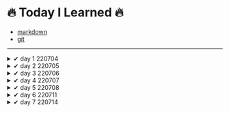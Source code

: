 # 🔥 Today I Learned 🔥

- [markdown](https://github.com/jincde/TIL/tree/master/markdown)
- [git](https://github.com/jincde/TIL/tree/master/git)






---

<details>
<summary> ✔ day 1 220704 </summary>


#### 가입

- `github` 가입
- `notion` 가입
- `syllaverse` 가입
- `discord` 가입



#### 개발환경 설정

- `git` 설치
- `Python` 설치
- `VScode` 설치
- `Typora` 설치
</details>

<details>
<summary> ✔ day 2 220705 </summary>

- `markdown` 문법
- `git` 실습
</details>
<details>
<summary> ✔ day 3 220706 </summary>

- `로컬저장소` `원격저장소` 개념
- `git 기본 브랜치` 설정
- 저장소 만들고 `3커밋`
- TIL `커밋`
</details>



<details>
<summary> ✔ day 4 220707 </summary>

- `clone`개념 정리
- `branch`개념 정리
- `merge`개념 정리
- `pull request`개념 정리
  </details>

  

<details>
<summary> ✔ day 5 220708 </summary>

- 채용공고 정리
- 지원자격 공통 기술스택 파악
- 우대사항 파악
- [job-research](https://github.com/jincde/job-research)
</details>



<details>
<summary> ✔ day 6 220711 </summary>

- `python`기본 문법
- 코드업 파이썬기본100제 ~20번 문항. ing
  </details>
  
  
  
<details>
<summary> ✔ day 7 220714 </summary>

- `python` 조건문
- `python` 반복문
- `VOCA`폴더 생성
  </details>
